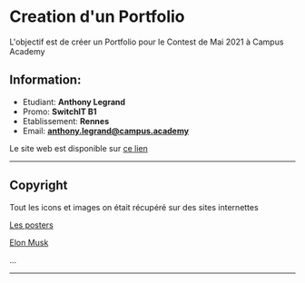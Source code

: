 # Creation d'un Portfolio
 L'objectif est de créer un Portfolio pour le Contest de Mai 2021 à Campus Academy

## Information:
- Etudiant: **Anthony Legrand**
- Promo: **SwitchIT B1**
- Etablissement: **Rennes**
- Email: **anthony.legrand@campus.academy**
  
Le site web est disponible sur [ce lien](http://154.44.181.105/)

----
## Copyright 
Tout les icons et images on était récupéré sur des sites internettes 

[Les posters](https://www.ecosia.org/images?q=poster%20horizontaux)

[Elon Musk](https://www.ecosia.org/images?q=elon%20musk)

...

-------